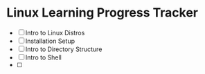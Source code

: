 # Linux Learning Progress Tracker


- [ ] Intro to Linux Distros
- [ ] Installation Setup
- [ ] Intro to Directory Structure
- [ ] Intro to Shell
- [ ] 